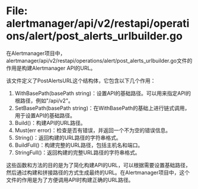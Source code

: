 # File: alertmanager/api/v2/restapi/operations/alert/post_alerts_urlbuilder.go

在Alertmanager项目中，alertmanager/api/v2/restapi/operations/alert/post_alerts_urlbuilder.go文件的作用是构建Alertmanager API的URL。

该文件定义了PostAlertsURL这个结构体，它包含以下几个作用：

1. WithBasePath(basePath string)：设置API的基础路径。可以用来指定API的根路径，例如"/api/v2"。
2. SetBasePath(basePath string)：在WithBasePath的基础上进行链式调用，用于设置API的基础路径。
3. Build()：构建API的URL路径。
4. Must(err error)：检查是否有错误，并返回一个不为空的错误信息。
5. String()：返回构建的URL路径的字符串格式。
6. BuildFull()：构建完整的URL路径，包括主机名和端口。
7. StringFull()：返回构建的完整URL路径的字符串格式。

这些函数和方法的目的是为了简化构建API的URL，可以根据需要设置基础路径，然后通过构建和拼接路径的方式生成最终的URL。在Alertmanager项目中，这个文件的作用是为了方便调用API时构建正确的URL路径。

